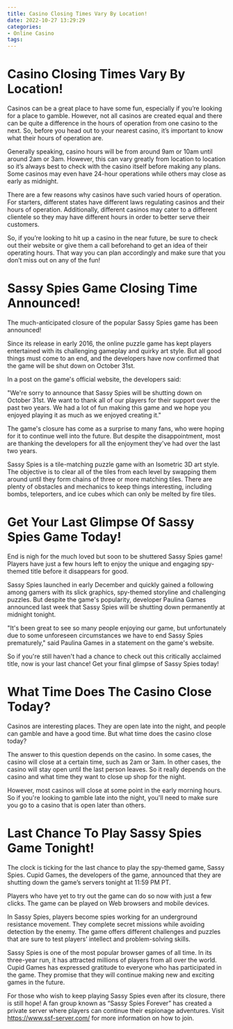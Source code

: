 ```yaml
---
title: Casino Closing Times Vary By Location!
date: 2022-10-27 13:29:29
categories:
- Online Casino
tags:
---
```



#  Casino Closing Times Vary By Location!

Casinos can be a great place to have some fun, especially if you’re looking for a place to gamble. However, not all casinos are created equal and there can be quite a difference in the hours of operation from one casino to the next. So, before you head out to your nearest casino, it’s important to know what their hours of operation are.

Generally speaking, casino hours will be from around 9am or 10am until around 2am or 3am. However, this can vary greatly from location to location so it’s always best to check with the casino itself before making any plans. Some casinos may even have 24-hour operations while others may close as early as midnight.

There are a few reasons why casinos have such varied hours of operation. For starters, different states have different laws regulating casinos and their hours of operation. Additionally, different casinos may cater to a different clientele so they may have different hours in order to better serve their customers.

So, if you’re looking to hit up a casino in the near future, be sure to check out their website or give them a call beforehand to get an idea of their operating hours. That way you can plan accordingly and make sure that you don’t miss out on any of the fun!

#  Sassy Spies Game Closing Time Announced!

The much-anticipated closure of the popular Sassy Spies game has been announced!

Since its release in early 2016, the online puzzle game has kept players entertained with its challenging gameplay and quirky art style. But all good things must come to an end, and the developers have now confirmed that the game will be shut down on October 31st.

In a post on the game's official website, the developers said:

"We're sorry to announce that Sassy Spies will be shutting down on October 31st. We want to thank all of our players for their support over the past two years. We had a lot of fun making this game and we hope you enjoyed playing it as much as we enjoyed creating it."

The game's closure has come as a surprise to many fans, who were hoping for it to continue well into the future. But despite the disappointment, most are thanking the developers for all the enjoyment they've had over the last two years.

Sassy Spies is a tile-matching puzzle game with an Isometric 3D art style. The objective is to clear all of the tiles from each level by swapping them around until they form chains of three or more matching tiles. There are plenty of obstacles and mechanics to keep things interesting, including bombs, teleporters, and ice cubes which can only be melted by fire tiles.

#  Get Your Last Glimpse Of Sassy Spies Game Today!

End is nigh for the much loved but soon to be shuttered Sassy Spies game! Players have just a few hours left to enjoy the unique and engaging spy-themed title before it disappears for good.

Sassy Spies launched in early December and quickly gained a following among gamers with its slick graphics, spy-themed storyline and challenging puzzles. But despite the game's popularity, developer Paulina Games announced last week that Sassy Spies will be shutting down permanently at midnight tonight.

"It's been great to see so many people enjoying our game, but unfortunately due to some unforeseen circumstances we have to end Sassy Spies prematurely," said Paulina Games in a statement on the game's website.

So if you're still haven't had a chance to check out this critically acclaimed title, now is your last chance! Get your final glimpse of Sassy Spies today!

#  What Time Does The Casino Close Today?

Casinos are interesting places. They are open late into the night, and people can gamble and have a good time. But what time does the casino close today?

The answer to this question depends on the casino. In some cases, the casino will close at a certain time, such as 2am or 3am. In other cases, the casino will stay open until the last person leaves. So it really depends on the casino and what time they want to close up shop for the night.

However, most casinos will close at some point in the early morning hours. So if you're looking to gamble late into the night, you'll need to make sure you go to a casino that is open later than others.

#  Last Chance To Play Sassy Spies Game Tonight!

The clock is ticking for the last chance to play the spy-themed game, Sassy Spies. Cupid Games, the developers of the game, announced that they are shutting down the game’s servers tonight at 11:59 PM PT.

Players who have yet to try out the game can do so now with just a few clicks. The game can be played on Web browsers and mobile devices.

In Sassy Spies, players become spies working for an underground resistance movement. They complete secret missions while avoiding detection by the enemy. The game offers different challenges and puzzles that are sure to test players’ intellect and problem-solving skills.

Sassy Spies is one of the most popular browser games of all time. In its three-year run, it has attracted millions of players from all over the world. Cupid Games has expressed gratitude to everyone who has participated in the game. They promise that they will continue making new and exciting games in the future.

For those who wish to keep playing Sassy Spies even after its closure, there is still hope! A fan group known as “Sassy Spies Forever” has created a private server where players can continue their espionage adventures. Visit https://www.ssf-server.com/ for more information on how to join.